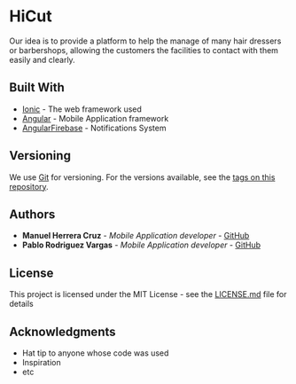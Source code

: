 # HiCut

Our idea is to provide a platform to help the manage of many hair dressers or barbershops, allowing the customers the facilities to 
contact with them easily and clearly.

## Built With

* [Ionic](https://ionicframework.com/) - The web framework used
* [Angular](https://angular.io/) - Mobile Application framework
* [AngularFirebase](https://angularfirebase.com/) - Notifications System

## Versioning

We use [Git](https://git-scm.com/) for versioning. For the versions available, see the [tags on this repository](https://github.com/your/project/tags). 

## Authors

* **Manuel Herrera Cruz** - *Mobile Application developer* - [GitHub](https://github.com/TheCruZ)
* **Pablo Rodriguez Vargas** - *Mobile Application developer* - [GitHub](https://github.com/pablorodrivar)

## License

This project is licensed under the MIT License - see the [LICENSE.md](LICENSE.md) file for details

## Acknowledgments

* Hat tip to anyone whose code was used
* Inspiration
* etc

